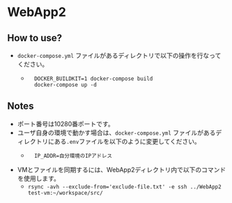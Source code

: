 # WebApp2

## How to use?

- ``` docker-compose.yml ``` ファイルがあるディレクトリで以下の操作を行なってください。  
    - ``` 
        DOCKER_BUILDKIT=1 docker-compose build
        docker-compose up -d 
      ``` 
## Notes

- ポート番号は10280番ポートです。  
- ユーザ自身の環境で動かす場合は、``` docker-compose.yml ``` ファイルがあるディレクトリにある```.env```ファイルを以下のように変更してください。
    - ```
        IP_ADDR=自分環境のIPアドレス
      ```
- VMとファイルを同期するには、WebApp2ディレクトリ内で以下のコマンドを使用します。  
    - ``` rsync -avh --exclude-from='exclude-file.txt' -e ssh ../WebApp2 test-vm:~/workspace/src/ ```  

